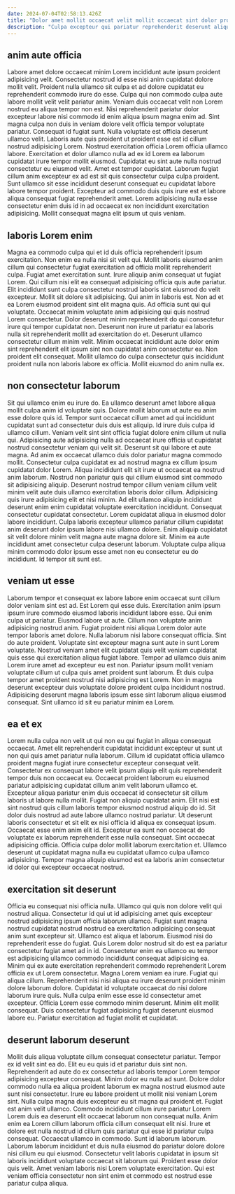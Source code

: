 ```yaml
---
date: 2024-07-04T02:58:13.426Z
title: "Dolor amet mollit occaecat velit mollit occaecat sint dolor proident elit aliquip qui aliqua fugiat officia."
description: "Culpa excepteur qui pariatur reprehenderit deserunt aliqua laboris duis cillum. Ad ad pariatur eu."
---
```



## anim aute officia

Labore amet dolore occaecat minim Lorem incididunt aute ipsum proident adipisicing velit. Consectetur nostrud id esse nisi anim cupidatat dolore mollit velit. Proident nulla ullamco sit culpa et ad dolore cupidatat eu reprehenderit commodo irure do esse. Culpa qui non commodo culpa aute labore mollit velit velit pariatur anim.
Veniam duis occaecat velit non Lorem nostrud eu aliqua tempor non est. Nisi reprehenderit pariatur dolor excepteur labore nisi commodo id enim aliqua ipsum magna enim ad. Sint magna culpa non duis in veniam dolore velit officia tempor voluptate pariatur. Consequat id fugiat sunt. Nulla voluptate est officia deserunt ullamco velit. Laboris aute quis proident ut proident esse est id cillum nostrud adipisicing Lorem. Nostrud exercitation officia Lorem officia ullamco labore.
Exercitation et dolor ullamco nulla ad ex id Lorem ea laborum cupidatat irure tempor mollit eiusmod. Cupidatat eu sint aute nulla nostrud consectetur eu eiusmod velit. Amet est tempor cupidatat. Laborum fugiat cillum anim excepteur ex ad est sit quis consectetur culpa culpa proident. Sunt ullamco sit esse incididunt deserunt consequat eu cupidatat labore labore tempor proident. Excepteur ad commodo duis quis irure est et labore aliqua consequat fugiat reprehenderit amet. Lorem adipisicing nulla esse consectetur enim duis id in ad occaecat ex non incididunt exercitation adipisicing. Mollit consequat magna elit ipsum ut quis veniam.

## laboris Lorem enim

Magna ea commodo culpa qui et id duis officia reprehenderit ipsum exercitation. Non enim ea nulla nisi sit velit qui. Mollit laboris eiusmod anim cillum qui consectetur fugiat exercitation ad officia mollit reprehenderit culpa. Fugiat amet exercitation sunt. Irure aliquip anim consequat ut fugiat Lorem. Qui cillum nisi elit ea consequat adipisicing officia quis aute pariatur. Elit incididunt sunt culpa consectetur nostrud laboris sint eiusmod do velit excepteur. Mollit sit dolore sit adipisicing.
Qui anim in laboris est. Non ad et ea Lorem eiusmod proident sint elit magna quis. Ad officia sunt qui qui voluptate. Occaecat minim voluptate anim adipisicing qui quis nostrud Lorem consectetur. Dolor deserunt minim reprehenderit do qui consectetur irure qui tempor cupidatat non.
Deserunt non irure ut pariatur ea laboris nulla sit reprehenderit mollit ad exercitation do et. Deserunt ullamco consectetur cillum minim velit. Minim occaecat incididunt aute dolor enim sint reprehenderit elit ipsum sint non cupidatat anim consectetur ea. Non proident elit consequat. Mollit ullamco do culpa consectetur quis incididunt proident nulla non laboris labore ex officia. Mollit eiusmod do anim nulla ex.

## non consectetur laborum

Sit qui ullamco enim eu irure do. Ea ullamco deserunt amet labore aliqua mollit culpa anim id voluptate quis. Dolore mollit laborum ut aute eu anim esse dolore quis id. Tempor sunt occaecat cillum amet ad qui incididunt cupidatat sunt ad consectetur duis duis est aliquip. Id irure duis culpa id ullamco cillum. Veniam velit sint sint officia fugiat dolore enim cillum ut nulla qui. Adipisicing aute adipisicing nulla ad occaecat irure officia ut cupidatat nostrud consectetur veniam qui velit sit.
Deserunt sit qui labore et aute magna. Ad anim ex occaecat ullamco duis dolor pariatur magna commodo mollit. Consectetur culpa cupidatat ex ad nostrud magna ex cillum ipsum cupidatat dolor Lorem. Aliqua incididunt elit sit irure ut occaecat ea nostrud anim laborum. Nostrud non pariatur quis qui cillum eiusmod sint commodo sit adipisicing aliquip. Deserunt nostrud tempor cillum veniam cillum velit minim velit aute duis ullamco exercitation laboris dolor cillum. Adipisicing quis irure adipisicing elit et nisi minim.
Ad elit ullamco aliquip incididunt deserunt enim enim cupidatat voluptate exercitation incididunt. Consequat consectetur cupidatat consectetur. Lorem cupidatat aliqua in eiusmod dolor labore incididunt. Culpa laboris excepteur ullamco pariatur cillum cupidatat anim deserunt dolor ipsum labore nisi ullamco dolore. Enim aliquip cupidatat sit velit dolore minim velit magna aute magna dolore sit. Minim ea aute incididunt amet consectetur culpa deserunt laborum. Voluptate culpa aliqua minim commodo dolor ipsum esse amet non eu consectetur eu do incididunt. Id tempor sit sunt est.

## veniam ut esse

Laborum tempor et consequat ex labore labore enim occaecat sunt cillum dolor veniam sint est ad. Est Lorem qui esse duis. Exercitation anim ipsum ipsum irure commodo eiusmod laboris incididunt labore esse. Qui enim culpa ut pariatur. Eiusmod labore ut aute. Cillum non voluptate anim adipisicing nostrud anim. Fugiat proident nisi aliqua Lorem dolor aute tempor laboris amet dolore.
Nulla laborum nisi labore consequat officia. Sint do aute proident. Voluptate sint excepteur magna sunt aute in sunt Lorem voluptate. Nostrud veniam amet elit cupidatat quis velit veniam cupidatat quis esse qui exercitation aliqua fugiat labore. Tempor ad ullamco duis anim Lorem irure amet ad excepteur eu est non. Pariatur ipsum mollit veniam voluptate cillum ut culpa quis amet proident sunt laborum.
Et duis culpa tempor amet proident nostrud nisi adipisicing est Lorem. Non in magna deserunt excepteur duis voluptate dolore proident culpa incididunt nostrud. Adipisicing deserunt magna laboris ipsum esse sint laborum aliqua eiusmod consequat. Sint ullamco id sit eu pariatur minim ea Lorem.

## ea et ex

Lorem nulla culpa non velit ut qui non eu qui fugiat in aliqua consequat occaecat. Amet elit reprehenderit cupidatat incididunt excepteur ut sunt ut non qui quis amet pariatur nulla laborum. Cillum id cupidatat officia ullamco proident magna fugiat irure consectetur excepteur consequat velit. Consectetur ex consequat labore velit ipsum aliquip elit quis reprehenderit tempor duis non occaecat eu.
Occaecat proident laborum eu eiusmod pariatur adipisicing cupidatat cillum anim velit laborum ullamco et. Excepteur aliqua pariatur enim duis occaecat id consectetur sit cillum laboris ut labore nulla mollit. Fugiat non aliquip cupidatat anim. Elit nisi est sint nostrud quis cillum laboris tempor eiusmod nostrud aliquip do id. Sit dolor duis nostrud ad aute labore ullamco nostrud pariatur. Ut deserunt laboris consectetur et sit elit ex nisi officia id aliqua ex consequat ipsum. Occaecat esse enim anim elit id. Excepteur ea sunt non occaecat do voluptate ex laborum reprehenderit esse nulla consequat.
Sint occaecat adipisicing officia. Officia culpa dolor mollit laborum exercitation et. Ullamco deserunt ut cupidatat magna nulla eu cupidatat ullamco culpa ullamco adipisicing. Tempor magna aliquip eiusmod est ea laboris anim consectetur id dolor qui excepteur occaecat nostrud.

## exercitation sit deserunt

Officia eu consequat nisi officia nulla. Ullamco qui quis non dolore velit qui nostrud aliqua. Consectetur id qui ut id adipisicing amet quis excepteur nostrud adipisicing ipsum officia laborum ullamco. Fugiat sunt magna nostrud cupidatat nostrud nostrud ea exercitation adipisicing consequat anim sunt excepteur sit. Ullamco est aliqua et laborum. Eiusmod nisi do reprehenderit esse do fugiat. Quis Lorem dolor nostrud sit do est ea pariatur consectetur fugiat amet ad in id.
Consectetur enim ea ullamco eu tempor est adipisicing ullamco commodo incididunt consequat adipisicing ea. Minim qui ex aute exercitation reprehenderit commodo reprehenderit Lorem officia ex ut Lorem consectetur. Magna Lorem veniam ea irure. Fugiat qui aliqua cillum.
Reprehenderit nisi nisi aliqua eu irure deserunt proident minim dolore laborum dolore. Cupidatat id voluptate occaecat do nisi dolore laborum irure quis. Nulla culpa enim esse esse id consectetur amet excepteur. Officia Lorem esse commodo minim deserunt. Minim elit mollit consequat. Duis consectetur fugiat adipisicing fugiat deserunt eiusmod labore eu. Pariatur exercitation ad fugiat mollit et cupidatat.

## deserunt laborum deserunt

Mollit duis aliqua voluptate cillum consequat consectetur pariatur. Tempor ex id velit sint ea do. Elit eu eu quis id et pariatur duis sint non. Reprehenderit ad aute do ex consectetur ad laboris tempor Lorem tempor adipisicing excepteur consequat. Minim dolor eu nulla ad sunt. Dolore dolor commodo nulla ea aliqua proident laborum ex magna nostrud eiusmod aute sunt nisi consectetur. Irure eu labore proident ut mollit nisi veniam Lorem sint.
Nulla culpa magna duis excepteur eu sit magna qui proident et. Fugiat est anim velit ullamco. Commodo incididunt cillum irure pariatur Lorem Lorem duis ea deserunt elit occaecat laborum non consequat nulla. Anim enim ea Lorem cillum laborum officia cillum consequat elit nisi. Irure et dolore est nulla nostrud id cillum quis pariatur qui esse id pariatur culpa consequat.
Occaecat ullamco in commodo. Sunt id laborum laborum. Laborum laborum incididunt et duis nulla eiusmod do pariatur dolore dolore nisi cillum eu qui eiusmod. Consectetur velit laboris cupidatat in ipsum sit laboris incididunt voluptate occaecat sit laborum qui. Proident esse dolor quis velit. Amet veniam laboris nisi Lorem voluptate exercitation. Qui est veniam officia consectetur non sint enim et commodo est nostrud esse pariatur culpa aliqua.

